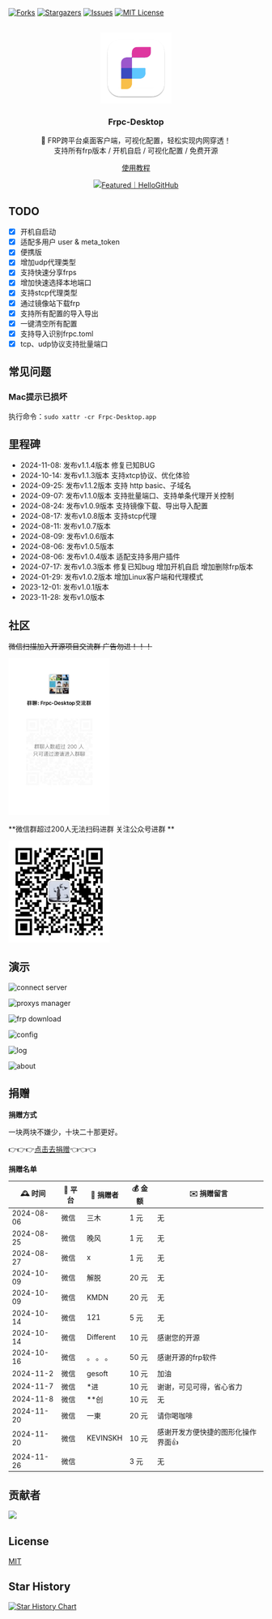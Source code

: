 <a name="readme-top"></a>

<!-- PROJECT SHIELDS -->
[![Forks][forks-shield]][forks-url]
[![Stargazers][stars-shield]][stars-url]
[![Issues][issues-shield]][issues-url]
[![MIT License][license-shield]][license-url]

<!-- PROJECT LOGO -->
<br />
<div align="center">
  <a href="https://github.com/luckjiawei/frpc-desktop">
    <img src="public/logo/pack/1024x1024.png" alt="Logo" width="140">
  </a>

<h3 align="center">Frpc-Desktop</h3>

  <p align="center">
    🎉 FRP跨平台桌面客户端，可视化配置，轻松实现内网穿透！
    <br />
    支持所有frp版本 / 开机自启 / 可视化配置 / 免费开源
  </p>

  <p><a href="https://jwinks.com/p/frp/#frp%E6%98%AF%E4%BB%80%E4%B9%88">使用教程</a></p>


<a href="https://hellogithub.com/repository/b0dc116e9f2e4b8188da5a6d3e1bd8a4" target="_blank"><img src="https://abroad.hellogithub.com/v1/widgets/recommend.svg?rid=b0dc116e9f2e4b8188da5a6d3e1bd8a4&claim_uid=8ZMOhz30mGJAHpa" alt="Featured｜HelloGitHub" style="width: 250px; height: 54px;" width="250" height="54" /></a>
</div>

## TODO

- [x] 开机自启动
- [x] 适配多用户 user & meta_token
- [x] 便携版
- [x] 增加udp代理类型
- [x] 支持快速分享frps
- [x] 增加快速选择本地端口
- [x] 支持stcp代理类型
- [x] 通过镜像站下载frp
- [x] 支持所有配置的导入导出
- [x] 一键清空所有配置
- [x] 支持导入识别frpc.toml
- [x] tcp、udp协议支持批量端口

## 常见问题

### Mac提示已损坏

执行命令：`sudo xattr -cr Frpc-Desktop.app`

## 里程碑

- 2024-11-08: 发布v1.1.4版本 修复已知BUG
- 2024-10-14: 发布v1.1.3版本 支持xtcp协议、优化体验
- 2024-09-25: 发布v1.1.2版本 支持 http basic、子域名
- 2024-09-07: 发布v1.1.0版本 支持批量端口、支持单条代理开关控制
- 2024-08-24: 发布v1.0.9版本 支持镜像下载、导出导入配置
- 2024-08-17: 发布v1.0.8版本 支持stcp代理
- 2024-08-11: 发布v1.0.7版本
- 2024-08-09: 发布v1.0.6版本
- 2024-08-06: 发布v1.0.5版本
- 2024-08-06: 发布v1.0.4版本 适配支持多用户插件
- 2024-07-17: 发布v1.0.3版本 修复已知bug 增加开机自启 增加删除frp版本
- 2024-01-29: 发布v1.0.2版本 增加Linux客户端和代理模式
- 2023-12-01: 发布v1.0.1版本
- 2023-11-28: 发布v1.0版本

## 社区

~~微信扫描加入开源项目交流群 广告勿进！！！~~

 <img src="screenshots/wechat-qr.png" alt="二维码" width="200">

**微信群超过200人无法扫码进群 关注公众号进群 **

 <img src="screenshots/mp_qr.jpg" alt="公众号二维码" width="200">

## 演示

![connect server](https://github.com/luckjiawei/frpc-desktop/blob/main/screenshots/conn.png?raw=true)

![proxys manager](https://github.com/luckjiawei/frpc-desktop/blob/main/screenshots/proxys.png?raw=true)

![frp download](https://github.com/luckjiawei/frpc-desktop/blob/main/screenshots/versions.png?raw=true)

![config](https://github.com/luckjiawei/frpc-desktop/blob/main/screenshots/config.png?raw=true)

![log](https://github.com/luckjiawei/frpc-desktop/blob/main/screenshots/log.png?raw=true)

![about](https://github.com/luckjiawei/frpc-desktop/blob/main/screenshots/about.png?raw=true)

## 捐赠

**捐赠方式**

一块两块不嫌少，十块二十那更好。

👉👉👉[点击去捐赠](https://jwinks.com/donate/)👈👈👈

**捐赠名单**

| 🕰 时间      | 📡 平台 | 🤲 捐赠者    | 💰 金额 | ✉️ 捐赠留言            |
|------------|-------|-----------|-------|--------------------|
| 2024-08-06 | 微信    | 三木        | 1 元   | 无                  |
| 2024-08-25 | 微信    | 晚风        | 1 元   | 无                  |
| 2024-08-27 | 微信    | x         | 1 元   | 无                  |
| 2024-10-09 | 微信    | 解脱        | 20 元  | 无                  |
| 2024-10-09 | 微信    | KMDN      | 20 元  | 无                  |
| 2024-10-14 | 微信    | 121       | 5 元   | 无                  |
| 2024-10-14 | 微信    | Different | 10 元  | 感谢您的开源             |
| 2024-10-16 | 微信    | 。 。 。     | 50 元  | 感谢开源的frp软件         |
| 2024-11-2  | 微信    | gesoft    | 10 元  | 加油                 |
| 2024-11-7  | 微信    | *进        | 10 元  | 谢谢，可见可得，省心省力       |
| 2024-11-8  | 微信    | **创       | 10 元  | 无                  |
| 2024-11-20 | 微信    | 一東        | 20 元  | 请你喝咖啡              |
| 2024-11-20 | 微信    | KEVINSKH  | 10 元  | 感谢开发方便快捷的图形化操作界面👍 |
| 2024-11-26 | 微信    |           | 3 元   | 无                  |

## 贡献者

<a href="https://github.com/luckjiawei/frpc-desktop/graphs/contributors">
  <img src="https://contrib.rocks/image?repo=luckjiawei/frpc-desktop" />
</a>

## License

[MIT](LICENSE)

## Star History

[![Star History Chart](https://api.star-history.com/svg?repos=luckjiawei/frpc-desktop&type=Date)](https://star-history.com/#luckjiawei/frpc-desktop&Date)
<!-- MARKDOWN LINKS & IMAGES -->

[forks-shield]: https://img.shields.io/github/forks/luckjiawei/frpc-desktop.svg?style=for-the-badge

[forks-url]: https://github.com/luckjiawei/frpc-desktop/network/members

[stars-shield]: https://img.shields.io/github/stars/luckjiawei/frpc-desktop.svg?style=for-the-badge

[stars-url]: https://github.com/luckjiawei/frpc-desktop/stargazers

[issues-shield]: https://img.shields.io/github/issues/luckjiawei/frpc-desktop.svg?style=for-the-badge

[issues-url]: https://github.com/luckjiawei/frpc-desktop/issues

[license-shield]: https://img.shields.io/github/license/luckjiawei/frpc-desktop.svg?style=for-the-badge

[license-url]: https://github.com/luckjiawei/frpc-desktop/blob/master/LICENSE
